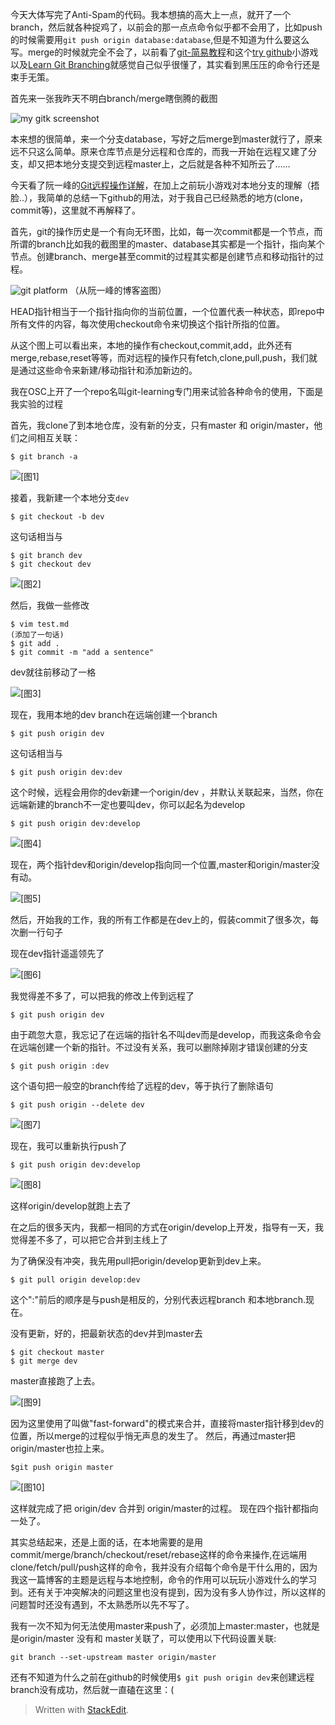 
今天大体写完了Anti-Spam的代码。我本想搞的高大上一点，就开了一个branch，然后就各种捉鸡了，以前会的那一点点命令似乎都不会用了，比如push的时候需要用`git push origin database:database`,但是不知道为什么要这么写。merge的时候就完全不会了，以前看了[git-简易教程](http://rogerdudler.github.io/git-guide/index.zh.html)和这个[try github](https://try.github.io)小游戏以及[Learn Git Branching](http://pcottle.github.io/learnGitBranching/?demo)就感觉自己似乎很懂了，其实看到黑压压的命令行还是束手无策。

首先来一张我昨天不明白branch/merge瞎倒腾的截图

![my gitk screenshot](http://zchang.me/wp-content/uploads/2015/02/git-tree-of-Anti-Spam.png)

本来想的很简单，来一个分支database，写好之后merge到master就行了，原来远不只这么简单。原来仓库节点是分远程和仓库的，而我一开始在远程又建了分支，却又把本地分支提交到远程master上，之后就是各种不知所云了……

今天看了阮一峰的[Git远程操作详解](http://www.ruanyifeng.com/blog/2014/06/git_remote.html)，在加上之前玩小游戏对本地分支的理解（捂脸..），我简单的总结一下github的用法，对于我自己已经熟悉的地方(clone，commit等)，这里就不再解释了。

首先，git的操作历史是一个有向无环图，比如，每一次commit都是一个节点，而所谓的branch比如我的截图里的master、database其实都是一个指针，指向某个节点。创建branch、merge甚至commit的过程其实都是创建节点和移动指针的过程。


![git platform](http://image.beekka.com/blog/2014/bg2014061202.jpg)
（从阮一峰的博客盗图）

HEAD指针相当于一个指针指向你的当前位置，一个位置代表一种状态，即repo中所有文件的内容，每次使用checkout命令来切换这个指针所指的位置。

从这个图上可以看出来，本地的操作有checkout,commit,add，此外还有merge,rebase,reset等等，而对远程的操作只有fetch,clone,pull,push，我们就是通过这些命令来新建/移动指针和添加新边的。

我在OSC上开了一个repo名叫git-learning专门用来试验各种命令的使用，下面是我实验的过程

首先，我clone了到本地仓库，没有新的分支，只有master 和 origin/master，他们之间相互关联：

	$ git branch -a
	
![\[图1\]](http://zchang.me/wp-content/uploads/2015/02/%E5%9B%BE1.png)

接着，我新建一个本地分支`dev`

	$ git checkout -b dev
这句话相当与

	$ git branch dev
	$ git checkout dev
	
![\[图2\]](http://zchang.me/wp-content/uploads/2015/02/%E5%9B%BE2.png)

然后，我做一些修改

	$ vim test.md
	(添加了一句话)
	$ git add .
	$ git commit -m "add a sentence"
dev就往前移动了一格

![\[图3\]](http://zchang.me/wp-content/uploads/2015/02/%E5%9B%BE3.png)

现在，我用本地的dev branch在远端创建一个branch
	
	$ git push origin dev
这句话相当与
	
	$ git push origin dev:dev
	
这个时候，远程会用你的dev新建一个origin/dev ，并默认关联起来，当然，你在远端新建的branch不一定也要叫dev，你可以起名为develop

	$ git push origin dev:develop
	
![\[图4\]](http://zchang.me/wp-content/uploads/2015/02/%E5%9B%BE4.png)

现在，两个指针dev和origin/develop指向同一个位置,master和origin/master没有动。

![\[图5\]](http://zchang.me/wp-content/uploads/2015/02/%E5%9B%BE5.png)

然后，开始我的工作，我的所有工作都是在dev上的，假装commit了很多次，每次删一行句子

现在dev指针遥遥领先了

![\[图6\]](http://zchang.me/wp-content/uploads/2015/02/%E5%9B%BE6.png)

我觉得差不多了，可以把我的修改上传到远程了

	$ git push origin dev
	
由于疏忽大意，我忘记了在远端的指针名不叫dev而是develop，而我这条命令会在远端创建一个新的指针。不过没有关系，我可以删除掉刚才错误创建的分支

	$ git push origin :dev

这个语句把一般空的branch传给了远程的dev，等于执行了删除语句

	$ git push origin --delete dev
	
![\[图7\]](http://zchang.me/wp-content/uploads/2015/02/%E5%9B%BE7.png)

现在，我可以重新执行push了

	$ git push origin dev:develop

![\[图8\]](http://zchang.me/wp-content/uploads/2015/02/%E5%9B%BE8.png)

这样origin/develop就跑上去了

在之后的很多天内，我都一相同的方式在origin/develop上开发，指导有一天，我觉得差不多了，可以把它合并到主线上了


为了确保没有冲突，我先用pull把origin/develop更新到dev上来。

	$ git pull origin develop:dev
	
这个":"前后的顺序是与push是相反的，分别代表远程branch 和本地branch.现在。

没有更新，好的，把最新状态的dev并到master去

	$ git checkout master
	$ git merge dev
	
master直接跑了上去。

![\[图9\]](http://zchang.me/wp-content/uploads/2015/02/%E5%9B%BE9.png)

因为这里使用了叫做"fast-forward"的模式来合并，直接将master指针移到dev的位置，所以merge的过程似乎悄无声息的发生了。
然后，再通过master把origin/master也拉上来。

	$git push origin master
	
![\[图10\]](http://zchang.me/wp-content/uploads/2015/02/%E5%9B%BE10.png)

这样就完成了把 origin/dev 合并到 origin/master的过程。
现在四个指针都指向一处了。


其实总结起来，还是上面的话，在本地需要的是用commit/merge/branch/checkout/reset/rebase这样的命令来操作,在远端用clone/fetch/pull/push这样的命令，我并没有介绍每个命令是干什么用的，因为我这一篇博客的主题是远程与本地控制，命令的作用可以玩玩小游戏什么的学习到。还有关于冲突解决的问题这里也没有提到，因为没有多人协作过，所以这样的问题暂时还没有遇到，不太熟悉所以先不写了。

我有一次不知为何无法使用master来push了，必须加上master:master，也就是是origin/master 没有和 master关联了，可以使用以下代码设置关联:

`git branch --set-upstream master origin/master`

还有不知道为什么之前在github的时候使用`$ git push origin dev`来创建远程branch没有成功，然后就一直磕在这里：(


> Written with [StackEdit](https://stackedit.io/).